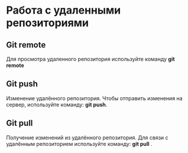 # Работа с удаленными репозиториями

## Git remote
Для просмотра удаленного репозитория используйте команду **git remote**

## Git push
Изменение удалённого репозитория. Чтобы отправить изменения на сервер, используйте команду: **git push**.

## Git pull
Получение изменений из удалённого репозитория. Для связи с удалённым репозиторием используйте команду: **git pull** .